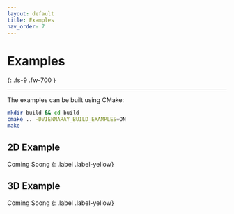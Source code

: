 ```yaml
---
layout: default
title: Examples
nav_order: 7
---
```


# Examples
{: .fs-9 .fw-700 }

---

The examples can be built using CMake:

```bash
mkdir build && cd build
cmake .. -DVIENNARAY_BUILD_EXAMPLES=ON
make
```

## 2D Example

Coming Soong
{: .label .label-yellow}

## 3D Example

Coming Soong
{: .label .label-yellow}